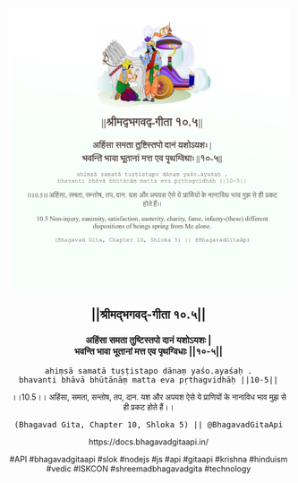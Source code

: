 <img src="../../asset/BG_10_5.png"/>
<center><h2>||श्रीमद्‍भगवद्‍-गीता १०.५||</h2>
<h3>अहिंसा समता तुष्टिस्तपो दानं यशोऽयशः |<br/>भवन्ति भावा भूतानां मत्त एव पृथग्विधाः ||१०-५||</h3>
<pre>ahiṃsā samatā tuṣṭistapo dānaṃ yaśo.ayaśaḥ .<br/>bhavanti bhāvā bhūtānāṃ matta eva pṛthagvidhāḥ ||10-5||</pre>
<p>।।10.5।। अहिंसा, समता, सन्तोष, तप, दान. यश और अपयश ऐसे ये प्राणियों के नानाविध भाव मुझ से ही प्रकट होते हैं।।</p>
<pre>(Bhagavad Gita, Chapter 10, Shloka 5) || @BhagavadGitaApi</pre><p>https://docs.bhagavadgitaapi.in/</p><p>#API #bhagavadgitaapi #slok #nodejs #js #api #gitaapi #krishna #hinduism #vedic #ISKCON #shreemadbhagavadgita #technology</p></center>